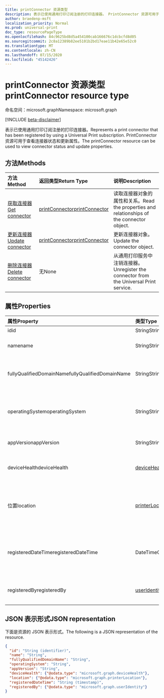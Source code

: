 ```yaml
---
title: printConnector 资源类型
description: 表示已使用通用打印订阅注册的打印连接器。 PrintConnector 资源可用于查看连接器状态和更新属性。
author: braedenp-msft
localization_priority: Normal
ms.prod: universal-print
doc_type: resourcePageType
ms.openlocfilehash: 84c9625bd8d5a454100cab166676c1dcbcfd8d05
ms.sourcegitcommit: 2c8a12389b82ee5101b2bd17eae11b42e65e52c0
ms.translationtype: MT
ms.contentlocale: zh-CN
ms.lasthandoff: 07/15/2020
ms.locfileid: "45142426"
---
```

# <a name="printconnector-resource-type"></a><span data-ttu-id="6cf26-104">printConnector 资源类型</span><span class="sxs-lookup"><span data-stu-id="6cf26-104">printConnector resource type</span></span>

<span data-ttu-id="6cf26-105">命名空间：microsoft.graph</span><span class="sxs-lookup"><span data-stu-id="6cf26-105">Namespace: microsoft.graph</span></span>

[!INCLUDE [beta-disclaimer](../../includes/beta-disclaimer.md)]

<span data-ttu-id="6cf26-106">表示已使用通用打印订阅注册的打印连接器。</span><span class="sxs-lookup"><span data-stu-id="6cf26-106">Represents a print connector that has been registered by using a Universal Print subscription.</span></span> <span data-ttu-id="6cf26-107">PrintConnector 资源可用于查看连接器状态和更新属性。</span><span class="sxs-lookup"><span data-stu-id="6cf26-107">The printConnector resource can be used to view connector status and update properties.</span></span>

## <a name="methods"></a><span data-ttu-id="6cf26-108">方法</span><span class="sxs-lookup"><span data-stu-id="6cf26-108">Methods</span></span>

| <span data-ttu-id="6cf26-109">方法</span><span class="sxs-lookup"><span data-stu-id="6cf26-109">Method</span></span>       | <span data-ttu-id="6cf26-110">返回类型</span><span class="sxs-lookup"><span data-stu-id="6cf26-110">Return Type</span></span> | <span data-ttu-id="6cf26-111">说明</span><span class="sxs-lookup"><span data-stu-id="6cf26-111">Description</span></span> |
|:-------------|:------------|:------------|
| [<span data-ttu-id="6cf26-112">获取连接器</span><span class="sxs-lookup"><span data-stu-id="6cf26-112">Get connector</span></span>](../api/printconnector-get.md) | [<span data-ttu-id="6cf26-113">printConnector</span><span class="sxs-lookup"><span data-stu-id="6cf26-113">printConnector</span></span>](printconnector.md) | <span data-ttu-id="6cf26-114">读取连接器对象的属性和关系。</span><span class="sxs-lookup"><span data-stu-id="6cf26-114">Read the properties and relationships of the connector object.</span></span> |
| [<span data-ttu-id="6cf26-115">更新连接器</span><span class="sxs-lookup"><span data-stu-id="6cf26-115">Update connector</span></span>](../api/printconnector-update.md) | [<span data-ttu-id="6cf26-116">printConnector</span><span class="sxs-lookup"><span data-stu-id="6cf26-116">printConnector</span></span>](printconnector.md) | <span data-ttu-id="6cf26-117">更新连接器对象。</span><span class="sxs-lookup"><span data-stu-id="6cf26-117">Update the connector object.</span></span> |
| [<span data-ttu-id="6cf26-118">删除连接器</span><span class="sxs-lookup"><span data-stu-id="6cf26-118">Delete connector</span></span>](../api/printconnector-delete.md) | <span data-ttu-id="6cf26-119">无</span><span class="sxs-lookup"><span data-stu-id="6cf26-119">None</span></span> | <span data-ttu-id="6cf26-120">从通用打印服务中注销连接器。</span><span class="sxs-lookup"><span data-stu-id="6cf26-120">Unregister the connector from the Universal Print service.</span></span> |

## <a name="properties"></a><span data-ttu-id="6cf26-121">属性</span><span class="sxs-lookup"><span data-stu-id="6cf26-121">Properties</span></span>
| <span data-ttu-id="6cf26-122">属性</span><span class="sxs-lookup"><span data-stu-id="6cf26-122">Property</span></span>     | <span data-ttu-id="6cf26-123">类型</span><span class="sxs-lookup"><span data-stu-id="6cf26-123">Type</span></span>        | <span data-ttu-id="6cf26-124">说明</span><span class="sxs-lookup"><span data-stu-id="6cf26-124">Description</span></span> |
|:-------------|:------------|:------------|
|<span data-ttu-id="6cf26-125">id</span><span class="sxs-lookup"><span data-stu-id="6cf26-125">id</span></span>|<span data-ttu-id="6cf26-126">String</span><span class="sxs-lookup"><span data-stu-id="6cf26-126">String</span></span>| <span data-ttu-id="6cf26-127">只读。</span><span class="sxs-lookup"><span data-stu-id="6cf26-127">Read-only.</span></span>|
|<span data-ttu-id="6cf26-128">name</span><span class="sxs-lookup"><span data-stu-id="6cf26-128">name</span></span>|<span data-ttu-id="6cf26-129">String</span><span class="sxs-lookup"><span data-stu-id="6cf26-129">String</span></span>|<span data-ttu-id="6cf26-130">连接器的名称。</span><span class="sxs-lookup"><span data-stu-id="6cf26-130">The name of the connector.</span></span>|
|<span data-ttu-id="6cf26-131">fullyQualifiedDomainName</span><span class="sxs-lookup"><span data-stu-id="6cf26-131">fullyQualifiedDomainName</span></span>|<span data-ttu-id="6cf26-132">String</span><span class="sxs-lookup"><span data-stu-id="6cf26-132">String</span></span>|<span data-ttu-id="6cf26-133">连接器计算机的主机名。</span><span class="sxs-lookup"><span data-stu-id="6cf26-133">The connector machine's hostname.</span></span>|
|<span data-ttu-id="6cf26-134">operatingSystem</span><span class="sxs-lookup"><span data-stu-id="6cf26-134">operatingSystem</span></span>|<span data-ttu-id="6cf26-135">String</span><span class="sxs-lookup"><span data-stu-id="6cf26-135">String</span></span>|<span data-ttu-id="6cf26-136">连接器计算机的操作系统版本。</span><span class="sxs-lookup"><span data-stu-id="6cf26-136">The connector machine's operating system version.</span></span>|
|<span data-ttu-id="6cf26-137">appVersion</span><span class="sxs-lookup"><span data-stu-id="6cf26-137">appVersion</span></span>|<span data-ttu-id="6cf26-138">String</span><span class="sxs-lookup"><span data-stu-id="6cf26-138">String</span></span>|<span data-ttu-id="6cf26-139">连接器的版本。</span><span class="sxs-lookup"><span data-stu-id="6cf26-139">The connector's version.</span></span>|
|<span data-ttu-id="6cf26-140">deviceHealth</span><span class="sxs-lookup"><span data-stu-id="6cf26-140">deviceHealth</span></span>|[<span data-ttu-id="6cf26-141">deviceHealth</span><span class="sxs-lookup"><span data-stu-id="6cf26-141">deviceHealth</span></span>](devicehealth.md)|<span data-ttu-id="6cf26-142">连接器的设备运行状况。</span><span class="sxs-lookup"><span data-stu-id="6cf26-142">The connector's device health.</span></span>|
|<span data-ttu-id="6cf26-143">位置</span><span class="sxs-lookup"><span data-stu-id="6cf26-143">location</span></span>|[<span data-ttu-id="6cf26-144">printerLocation</span><span class="sxs-lookup"><span data-stu-id="6cf26-144">printerLocation</span></span>](printerlocation.md)|<span data-ttu-id="6cf26-145">连接器的物理位置和/或组织位置。</span><span class="sxs-lookup"><span data-stu-id="6cf26-145">The physical and/or organizational location of the connector.</span></span>|
|<span data-ttu-id="6cf26-146">registeredDateTime</span><span class="sxs-lookup"><span data-stu-id="6cf26-146">registeredDateTime</span></span>|<span data-ttu-id="6cf26-147">DateTimeOffset</span><span class="sxs-lookup"><span data-stu-id="6cf26-147">DateTimeOffset</span></span>|<span data-ttu-id="6cf26-148">注册连接器时的 DateTimeOffset。</span><span class="sxs-lookup"><span data-stu-id="6cf26-148">The DateTimeOffset when the connector was registered.</span></span>|
|<span data-ttu-id="6cf26-149">registeredBy</span><span class="sxs-lookup"><span data-stu-id="6cf26-149">registeredBy</span></span>|[<span data-ttu-id="6cf26-150">userIdentity</span><span class="sxs-lookup"><span data-stu-id="6cf26-150">userIdentity</span></span>](useridentity.md)|<span data-ttu-id="6cf26-151">注册了连接器的用户。</span><span class="sxs-lookup"><span data-stu-id="6cf26-151">The user who registered the connector.</span></span>|

## <a name="json-representation"></a><span data-ttu-id="6cf26-152">JSON 表示形式</span><span class="sxs-lookup"><span data-stu-id="6cf26-152">JSON representation</span></span>

<span data-ttu-id="6cf26-153">下面是资源的 JSON 表示形式。</span><span class="sxs-lookup"><span data-stu-id="6cf26-153">The following is a JSON representation of the resource.</span></span>

<!-- {
  "blockType": "resource",
  "optionalProperties": [

  ],
  "@odata.type": "microsoft.graph.printConnector"
}-->

```json
{
  "id": "String (identifier)",
  "name": "String",
  "fullyQualifiedDomainName": "String",
  "operatingSystem": "String",
  "appVersion": "String",
  "deviceHealth": {"@odata.type": "microsoft.graph.deviceHealth"},
  "location": {"@odata.type": "microsoft.graph.printerLocation"},
  "registeredDateTime": "String (timestamp)",
  "registeredBy": {"@odata.type": "microsoft.graph.userIdentity"}
}
```

<!-- uuid: 8fcb5dbc-d5aa-4681-8e31-b001d5168d79
2015-10-25 14:57:30 UTC -->
<!-- {
  "type": "#page.annotation",
  "description": "printConnector resource",
  "keywords": "",
  "section": "documentation",
  "tocPath": ""
}-->
